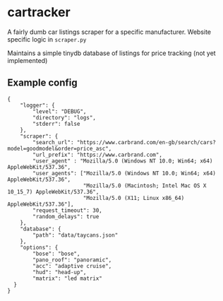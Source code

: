 # cartracker

A fairly dumb car listings scraper for a specific manufacturer. Website specific logic in `scraper.py` 

Maintains a simple tinydb database of listings for price tracking (not yet implemented)

## Example config

```
{
    "logger": {
        "level": "DEBUG",
        "directory": "logs",
        "stderr": false
    },
    "scraper": {
        "search_url": "https://www.carbrand.com/en-gb/search/cars?model=goodmodel&order=price_asc",
        "url_prefix": "https://www.carbrand.com",
        "user_agent" : "Mozilla/5.0 (Windows NT 10.0; Win64; x64) AppleWebKit/537.36",
        "user_agents": ["Mozilla/5.0 (Windows NT 10.0; Win64; x64) AppleWebKit/537.36",
                        "Mozilla/5.0 (Macintosh; Intel Mac OS X 10_15_7) AppleWebKit/537.36",
                        "Mozilla/5.0 (X11; Linux x86_64) AppleWebKit/537.36"],
        "request_timeout": 30,
        "random_delays": true
    },
    "database": {
        "path": "data/taycans.json"
    },
    "options": {
        "bose": "bose",
        "pano_roof": "panoramic",
        "acc": "adaptive cruise",
        "hud": "head-up",
        "matrix": "led matrix"
  }
}
```
